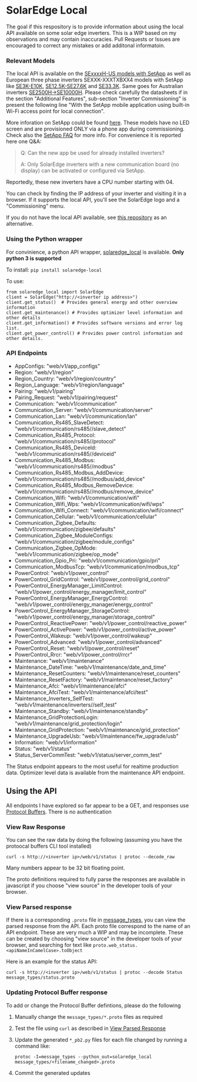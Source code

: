 # SolarEdge Local

The goal if this respository is to provide information about using the local API available on some solar edge inverters.  This is a WIP based on my observations and may contain inaccuracies.  Pull Requests or Issues are encouraged to correct any mistakes or add additonal informatoin.

### Relevant Models

The local API is available on the [SExxxxH-US models with SetApp](https://www.solaredge.com/sites/default/files/se-hd-wave-single-phase-inverter-with-setapp-datasheet-na.pdf) as well as European three phase inverters SEXXK-XXXTXBXX4 models with SetApp like [SE3K-E10K](https://www.solaredge.com/sites/default/files/se-three-phase-inverter-setapp-ds.pdf), [SE12.5K-SE27.6K](https://www.solaredge.com/sites/default/files/se-three-phase-inverter-setapp-datasheet.pdf) and [SE33.3K](https://www.solaredge.com/sites/default/files/se-three-phase-inverter-for-277-480-grid-setapp-datasheet.pdf). Same goes for Australian inverters [SE2500H->SE10000H](https://www.solaredge.com/sites/default/files/se-single-phase-HD-wave-inverter-setapp-datasheet-aus.pdf). 
Please check carefully the datasheets if in the section "Additional Features", sub-section "Inverter Commissioning" is present the following line "With the SetApp mobile application using built-in Wi-Fi access point for local connection".

More inforation on SetApp could be found [here](https://www.solaredge.com/us/products/installer-tools/setapp). These models have no LED screen and are provisioned ONLY via a phone app during commissioning.
Check also the [SetApp FAQ](https://www.solaredge.com/sites/default/files/solaredge-setapp-faqs-eng.pdf) for more info.
For convenience it is reported here one Q&A:

> Q: Can the new app be used for already installed inverters?
>
> A: Only SolarEdge inverters with a new communication board (no display) can be activated or configured via SetApp.

Reportedly, these new inverters have a CPU number starting with 04.

You can check by finding the IP address of your inverter and visiting it in a browser.  If it supports the local API, you'll see the SolarEdge logo and a "Commissioning" menu.

If you do not have the local API available, see [this repository](https://github.com/jbuehl/solaredge) as an alternative.

### Using the Python wrapper

For convinience, a python API wrapper, [solaredge_local](https://pypi.org/project/solaredge-local/) is available.  **Only python 3 is supported**

To install: `pip install solaredge-local`

To use:

```
from solaredge_local import SolarEdge
client = SolarEdge("http://<inverter ip address>")
client.get_status()  # Provides general energy and other overview information
client.get_maintenance() # Provides optimizer level information and other details
client.get_information() # Provides software versions and error log list.
client.get_power_control() # Provides power control information and other details.
```

### API Endpoints

* AppConfigs: "web/v1/app_configs"
* Region: "web/v1/region"
* Region_Country: "web/v1/region/country"
* Region_Language: "web/v1/region/language"
* Pairing: "web/v1/pairing"
* Pairing_Request: "web/v1/pairing/request"
* Communication: "web/v1/communication"
* Communication_Server: "web/v1/communication/server"
* Communication_Lan: "web/v1/communication/lan"
* Communication_Rs485_SlaveDetect: "web/v1/communication/rs485/<id>/slave_detect"
* Communication_Rs485_Protocol: "web/v1/communication/rs485/<id>/protocol"
* Communication_Rs485_DeviceId: "web/v1/communication/rs485/<id>/deviceid"
* Communication_Rs485_Modbus: "web/v1/communication/rs485/<id>/modbus"
* Communication_Rs485_Modbus_AddDevice: "web/v1/communication/rs485/<id>/modbus/add_device"
* Communication_Rs485_Modbus_RemoveDevice: "web/v1/communication/rs485/<id>/modbus/remove_device"
* Communication_Wifi: "web/v1/communication/wifi"
* Communication_Wifi_Wps: "web/v1/communication/wifi/wps"
* Communication_Wifi_Connect: "web/v1/communication/wifi/connect"
* Communication_Cellular: "web/v1/communication/cellular"
* Communication_Zigbee_Defaults: "web/v1/communication/zigbee/defaults"
* Communication_Zigbee_ModuleConfigs: "web/v1/communication/zigbee/module_configs"
* Communication_Zigbee_OpMode: "web/v1/communication/zigbee/op_mode"
* Communication_Gpio_Pri: "web/v1/communication/gpio/pri"
* Communication_ModbusTcp: "web/v1/communication/modbus_tcp"
* PowerControl: "web/v1/power_control"
* PowerControl_GridControl: "web/v1/power_control/grid_control"
* PowerControl_EnergyManager_LimitControl: "web/v1/power_control/energy_manager/limit_control"
* PowerControl_EnergyManager_EnergyControl: "web/v1/power_control/energy_manager/energy_control"
* PowerControl_EnergyManager_StorageControl: "web/v1/power_control/energy_manager/storage_control"
* PowerControl_ReactivePower: "web/v1/power_control/reactive_power"
* PowerControl_ActivePower: "web/v1/power_control/active_power"
* PowerControl_Wakeup: "web/v1/power_control/wakeup"
* PowerControl_Advanced: "web/v1/power_control/advanced"
* PowerControl_Reset: "web/v1/power_control/reset"
* PowerControl_Rrcr: "web/v1/power_control/rrcr"
* Maintenance: "web/v1/maintenance"
* Maintenance_DateTime: "web/v1/maintenance/date_and_time"
* Maintenance_ResetCounters: "web/v1/maintenance/reset_counters"
* Maintenance_ResetFactory: "web/v1/maintenance/reset_factory"
* Maintenance_Afci: "web/v1/maintenance/afci"
* Maintenance_AfciTest: "web/v1/maintenance/afci/test"
* Maintenance_Inverters_SelfTest: "web/v1/maintenance/inverters/<position>/self_test"
* Maintenance_Standby: "web/v1/maintenance/standby"
* Maintenance_GridProtectionLogin: "web/v1/maintenance/grid_protection/login"
* Maintenance_GridProtection: "web/v1/maintenance/grid_protection"
* Maintenance_UpgradeUsb: "web/v1/maintenance/fw_upgrade/usb"
* Information: "web/v1/information"
* Status: "web/v1/status"
* Status_ServerCommTest: "web/v1/status/server_comm_test"

The Status endpoint appears to the most useful for realtime production data.
Optimizer level data is available from the maintenance API endpoint.


## Using the API

All endpoints I have explored so far appear to be a GET, and responses use [Protocol Buffers](https://developers.google.com/protocol-buffers/).  There is no authentication

### View Raw Response

You can see the raw data by doing the following (assuming you have the protoocal buffers CLI tool installed)

```
curl -s http://<inverter ip>/web/v1/status | protoc --decode_raw
```

Many numbers appear to be 32 bit floating point.

The proto definitions required to fully parse the responses are available in  javascript if you choose "view source" in the developer tools of your browser.

### View Parsed response

If there is a corresponding `.proto` file in [message_types](/message_types), you can view the parsed response from the API.  Each proto file correspond to the name of an API endpoint. These are very much a WIP and may be incomplete.  These can be created by choosing "view source" in the developer tools of your browser, and searching for text like `proto.web_status.<apiNameInCamelCase>.toObject`

Here is an example for the status API:

```
curl -s http://<inverter ip>/web/v1/status | protoc --decode Status message_types/status.proto
```

### Updating Protocol Buffer response

To add or change the Protocol Buffer defintions, please do the following

1. Manually change the `message_types/*.proto` files as required
2. Test the file using `curl` as described in [View Parsed Response](#view-parsed-response)
3. Update the generated `*_pb2.py` files for each file changed by running a command like:

    ```
    protoc -I=message_types --python_out=solaredge_local message_types/<filename_changed>.proto
    ```
4. Commit the generated updates
